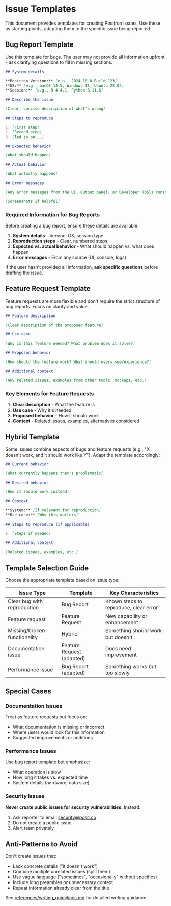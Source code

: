 # Issue Templates

This document provides templates for creating Positron issues. Use these as starting points, adapting them to the specific issue being reported.

## Bug Report Template

Use this template for bugs. The user may not provide all information upfront - ask clarifying questions to fill in missing sections.

```markdown
## System details

**Positron Version:** [e.g., 2024.10.0 Build 123]
**OS:** [e.g., macOS 14.5, Windows 11, Ubuntu 22.04]
**Session:** [e.g., R 4.4.1, Python 3.11.6]

## Describe the issue

[Clear, concise description of what's wrong]

## Steps to reproduce

1. [First step]
2. [Second step]
3. [And so on...]

## Expected behavior

[What should happen]

## Actual behavior

[What actually happens]

## Error messages

[Any error messages from the UI, Output panel, or Developer Tools console]

[Screenshots if helpful]
```

### Required Information for Bug Reports

Before creating a bug report, ensure these details are available:

1. **System details** - Version, OS, session type
2. **Reproduction steps** - Clear, numbered steps
3. **Expected vs. actual behavior** - What should happen vs. what does happen
4. **Error messages** - From any source (UI, console, logs)

If the user hasn't provided all information, **ask specific questions** before drafting the issue.

## Feature Request Template

Feature requests are more flexible and don't require the strict structure of bug reports. Focus on clarity and value.

```markdown
## Feature description

[Clear description of the proposed feature]

## Use case

[Why is this feature needed? What problem does it solve?]

## Proposed behavior

[How should the feature work? What should users see/experience?]

## Additional context

[Any related issues, examples from other tools, mockups, etc.]
```

### Key Elements for Feature Requests

1. **Clear description** - What the feature is
2. **Use case** - Why it's needed
3. **Proposed behavior** - How it should work
4. **Context** - Related issues, examples, alternatives considered

## Hybrid Template

Some issues combine aspects of bugs and feature requests (e.g., "X doesn't work, and it should work like Y"). Adapt the template accordingly:

```markdown
## Current behavior

[What currently happens that's problematic]

## Desired behavior

[How it should work instead]

## Context

**System:** [If relevant for reproduction]
**Use case:** [Why this matters]

## Steps to reproduce (if applicable)

1. [Steps if needed]

## Additional context

[Related issues, examples, etc.]
```

## Template Selection Guide

Choose the appropriate template based on issue type:

| Issue Type | Template | Key Characteristics |
|------------|----------|---------------------|
| Clear bug with reproduction | Bug Report | Known steps to reproduce, clear error |
| Feature request | Feature Request | New capability or enhancement |
| Missing/broken functionality | Hybrid | Something should work but doesn't |
| Documentation issue | Feature Request (adapted) | Docs need improvement |
| Performance issue | Bug Report (adapted) | Something works but too slowly |

## Special Cases

### Documentation Issues

Treat as feature requests but focus on:
- What documentation is missing or incorrect
- Where users would look for this information
- Suggested improvements or additions

### Performance Issues

Use bug report template but emphasize:
- What operation is slow
- How long it takes vs. expected time
- System details (hardware, data size)

### Security Issues

**Never create public issues for security vulnerabilities.** Instead:
1. Ask reporter to email security@posit.co
2. Do not create a public issue
3. Alert team privately

## Anti-Patterns to Avoid

Don't create issues that:
- Lack concrete details ("it doesn't work")
- Combine multiple unrelated issues (split them)
- Use vague language ("sometimes", "occasionally" without specifics)
- Include long preambles or unnecessary context
- Repeat information already clear from the title

See [references/writing_guidelines.md](./writing_guidelines.md) for detailed writing guidance.

